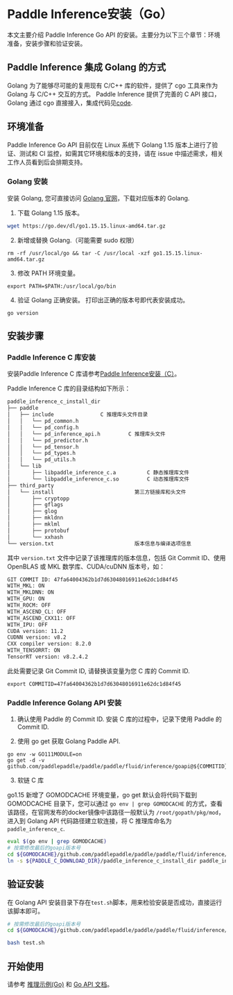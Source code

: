# Paddle Inference安装（Go）

本文主要介绍 Paddle Inference Go API 的安装。主要分为以下三个章节：环境准备，安装步骤和验证安装。

## Paddle Inference 集成 Golang 的方式

Golang 为了能够尽可能的复用现有 C/C++ 库的软件，提供了 cgo 工具来作为 Golang 与 C/C++ 交互的方式。 Paddle Inference 提供了完善的 C API 接口，Golang 通过 cgo 直接接入，集成代码见[code](https://github.com/PaddlePaddle/Paddle/tree/develop/paddle/fluid/inference/goapi).

## 环境准备

Paddle Inference Go API 目前仅在 Linux 系统下 Golang 1.15 版本上进行了验证、测试和 CI 监控，如需其它环境和版本的支持，请在 issue 中描述需求，相关工作人员看到后会排期支持。

### Golang 安装

安装 Golang, 您可直接访问 [Golang 官网](https://go.dev/dl/)，下载对应版本的 Golang.

1. 下载 Golang 1.15 版本。

```bash
wget https://go.dev/dl/go1.15.15.linux-amd64.tar.gz
```

2. 新增或替换 Golang.（可能需要 sudo 权限）

```
rm -rf /usr/local/go && tar -C /usr/local -xzf go1.15.15.linux-amd64.tar.gz
```

3. 修改 PATH 环境变量。

```
export PATH=$PATH:/usr/local/go/bin
```

4. 验证 Golang 正确安装。 打印出正确的版本号即代表安装成功。

```
go version
```

## 安装步骤

### Paddle Inference C 库安装

安装Paddle Inference C 库请参考[Paddle Inference安装（C）](../quick_start/c_install)。

Paddle Inference C 库的目录结构如下所示：

```bash
paddle_inference_c_install_dir
├── paddle
│   ├── include               C 推理库头文件目录
│   │   └── pd_common.h
│   │   └── pd_config.h
│   │   └── pd_inference_api.h         C 推理库头文件
│   │   └── pd_predictor.h
│   │   └── pd_tensor.h
│   │   └── pd_types.h
│   │   └── pd_utils.h
│   └── lib
│       ├── libpaddle_inference_c.a          C 静态推理库文件
│       └── libpaddle_inference_c.so         C 动态推理库文件
├── third_party
│   └── install                          第三方链接库和头文件
│       ├── cryptopp
│       ├── gflags
│       ├── glog
│       ├── mkldnn
│       ├── mklml
│       ├── protobuf
│       └── xxhash
└── version.txt                          版本信息与编译选项信息
```

其中 `version.txt` 文件中记录了该推理库的版本信息，包括 Git Commit ID、使用 OpenBLAS 或 MKL 数学库、CUDA/cuDNN 版本号，如：

```bash
GIT COMMIT ID: 47fa64004362b1d7d63048016911e62dc1d84f45
WITH_MKL: ON
WITH_MKLDNN: ON
WITH_GPU: ON
WITH_ROCM: OFF
WITH_ASCEND_CL: OFF
WITH_ASCEND_CXX11: OFF
WITH_IPU: OFF
CUDA version: 11.2
CUDNN version: v8.2
CXX compiler version: 8.2.0
WITH_TENSORRT: ON
TensorRT version: v8.2.4.2
```

此处需要记录 Git Commit ID, 请替换该变量为您 C 库的 Commit ID.
```
export COMMITID=47fa64004362b1d7d63048016911e62dc1d84f45
```

### Paddle Inference Golang API 安装

1. 确认使用 Paddle 的 Commit ID. 安装 C 库的过程中，记录下使用 Paddle 的 Commit ID.

2. 使用 go get 获取 Golang Paddle API.

```
go env -w GO111MODULE=on
go get -d -v github.com/paddlepaddle/paddle/paddle/fluid/inference/goapi@${COMMITID}
```

3. 软链 C 库

go1.15 新增了 GOMODCACHE 环境变量，go get 默认会将代码下载到 GOMODCACHE 目录下，您可以通过 `go env | grep GOMODCACHE` 的方式，查看该路径，在官网发布的docker镜像中该路径一般默认为 `/root/gopath/pkg/mod`，进入到 Golang API 代码路径建立软连接，将 C 推理库命名为 `paddle_inference_c`.

```bash
eval $(go env | grep GOMODCACHE)
# 按需修改最后的goapi版本号
cd ${GOMODCACHE}/github.com/paddlepaddle/paddle/paddle/fluid/inference/goapi\@v0.0.0-20210623023452-0722297d9b8c/
ln -s ${PADDLE_C_DOWNLOAD_DIR}/paddle_inference_c_install_dir paddle_inference_c
```

## 验证安装

在 Golang API 安装目录下存在`test.sh`脚本，用来检验安装是否成功，直接运行该脚本即可。

```bash
# 按需修改最后的goapi版本号
cd ${GOMODCACHE}/github.com/paddlepaddle/paddle/paddle/fluid/inference/goapi\@v0.0.0-20210623023452-0722297d9b8c/

bash test.sh
```

## 开始使用

请参考 [推理示例(Go)](../quick_start/go_demo) 和 [Go API 文档](../api_reference/go_api_index)。

